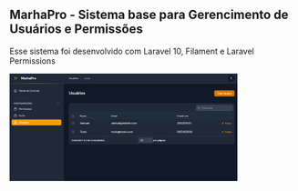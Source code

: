 ## MarhaPro - Sistema base para Gerencimento de Usuários e Permissões

Esse sistema foi desenvolvido com Laravel 10, Filament e Laravel Permissions

<img src="screenshot.png" width="400" alt="Screenshot">
